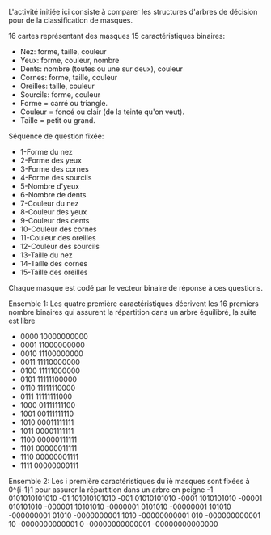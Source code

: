 L'activité initiée ici consiste à comparer les structures d'arbres de décision pour de la classification de masques.

16 cartes représentant des masques
15 caractéristiques binaires:
- Nez: forme, taille, couleur
- Yeux: forme, couleur, nombre
- Dents: nombre (toutes ou une sur deux), couleur
- Cornes: forme, taille, couleur
- Oreilles: taille, couleur
- Sourcils: forme, couleur
- Forme = carré ou triangle.
- Couleur = foncé ou clair (de la teinte qu'on veut).
- Taille = petit ou grand.

Séquence de question fixée:
- 1-Forme du nez
- 2-Forme des yeux
- 3-Forme des cornes
- 4-Forme des sourcils
- 5-Nombre d'yeux
- 6-Nombre de dents
- 7-Couleur du nez
- 8-Couleur des yeux
- 9-Couleur des dents
- 10-Couleur des cornes
- 11-Couleur des oreilles
- 12-Couleur des sourcils
- 13-Taille du nez
- 14-Taille des cornes
- 15-Taille des oreilles

Chaque masque est codé par le vecteur binaire de réponse à ces questions.

Ensemble 1:
Les quatre première caractéristiques décrivent les 16 premiers nombre
binaires qui assurent la répartition dans un arbre équilibré, la suite est
libre
- 0000 10000000000
- 0001 11000000000
- 0010 11100000000
- 0011 11110000000
- 0100 11111000000
- 0101 11111100000
- 0110 11111110000
- 0111 11111111000
- 1000 01111111100
- 1001 00111111110
- 1010 00011111111
- 1011 00001111111
- 1100 00000111111
- 1101 00000011111
- 1110 00000001111
- 1111 00000000111

Ensemble 2:
Les i première caractéristiques du iè masques sont fixées à 0^{i-1}1 pour
assurer la répartition dans un arbre en peigne
-1 0101010101010
-01 101010101010
-001 01010101010
-0001 1010101010
-00001 010101010
-000001 10101010
-0000001 0101010
-00000001 101010
-000000001 01010
-0000000001 1010
-00000000001 010
-000000000001 10
-0000000000001 0
-00000000000001
-00000000000000
